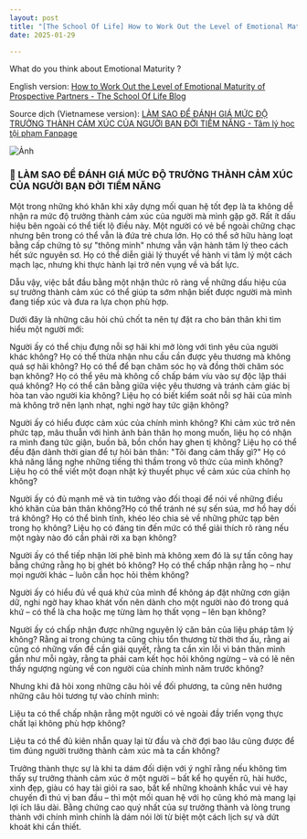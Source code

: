 ```yaml
---
layout: post
title: "[The School Of Life] How to Work Out the Level of Emotional Maturity of Prospective Partners"
date: 2025-01-29

---
```


What do you think about Emotional Maturity ?

English version: [How to Work Out the Level of Emotional Maturity of Prospective Partners - The School Of Life Blog](https://www.theschooloflife.com/article/how-to-work-out-the-level-of-emotional-maturity-of-prospective-partners/)

Source dịch (Vietnamese version): [LÀM SAO ĐỂ ĐÁNH GIÁ MỨC ĐỘ TRƯỞNG THÀNH CẢM XÚC CỦA NGƯỜI BẠN ĐỜI TIỀM NĂNG  - Tâm lý học tội phạm Fanpage](https://www.facebook.com/share/p/1C8chkkvLA/)

![Ảnh](https://scontent.fsgn6-2.fna.fbcdn.net/v/t39.30808-6/473715087_591820466816348_4126781170004015117_n.jpg?_nc_cat=108&ccb=1-7&_nc_sid=f727a1&_nc_eui2=AeEqPzRzfuohb6ANIX6eNfFRKlbkgnOffE0qVuSCc598TVStUvRxSte_rYNJSihEv5nlGYrp9XA4G9Uyh6GfEWQa&_nc_ohc=zI9fuWMOrAsQ7kNvgFHs8gN&_nc_oc=Adh-thKzbnIeeZiAl0Znwbxy5H4RKfVnA-eWuBkm7cAexd3svEJ6tKWFmEMJKvl4Jyg&_nc_zt=23&_nc_ht=scontent.fsgn6-2.fna&_nc_gid=A3tHLOnJV9C82TrnH8U24zV&oh=00_AYCXhC7fdUDESnnJ87rD0m970Gdpb9OkarNT0W-scWxf2Q&oe=679FDA52)

### 🌹 LÀM SAO ĐỂ ĐÁNH GIÁ MỨC ĐỘ TRƯỞNG THÀNH CẢM XÚC CỦA NGƯỜI BẠN ĐỜI TIỀM NĂNG

Một trong những khó khăn khi xây dựng mối quan hệ tốt đẹp là ta không dễ nhận ra mức độ trưởng thành cảm xúc của người mà mình gặp gỡ. Rất ít dấu hiệu bên ngoài có thể tiết lộ điều này. Một người có vẻ bề ngoài chững chạc nhưng bên trong có thể vẫn là đứa trẻ chưa lớn. Họ có thể sở hữu hàng loạt bằng cấp chứng tỏ sự "thông minh" nhưng vẫn vận hành tâm lý theo cách hết sức nguyên sơ. Họ có thể diễn giải lý thuyết về hành vi tâm lý một cách mạch lạc, nhưng khi thực hành lại trở nên vụng về và bất lực.

Dẫu vậy, việc bắt đầu bằng một nhận thức rõ ràng về những dấu hiệu của sự trưởng thành cảm xúc có thể giúp ta sớm nhận biết được người mà mình đang tiếp xúc và đưa ra lựa chọn phù hợp.

Dưới đây là những câu hỏi chủ chốt ta nên tự đặt ra cho bản thân khi tìm hiểu một người mới:

Người ấy có thể chịu đựng nỗi sợ hãi khi mở lòng với tình yêu của người khác không? Họ có thể thừa nhận nhu cầu cần được yêu thương mà không quá sợ hãi không? Họ có thể để bạn chăm sóc họ và đồng thời chăm sóc bạn không? Họ có thể yêu mà không cố chấp bám víu vào sự độc lập thái quá không? Họ có thể cân bằng giữa việc yêu thương và tránh cảm giác bị hòa tan vào người kia không? Liệu họ có biết kiểm soát nỗi sợ hãi của mình mà không trở nên lạnh nhạt, nghi ngờ hay tức giận không?

Người ấy có hiểu được cảm xúc của chính mình không? Khi cảm xúc trở nên phức tạp, mâu thuẫn với hình ảnh bản thân họ mong muốn, liệu họ có nhận ra mình đang tức giận, buồn bã, bồn chồn hay ghen tị không? Liệu họ có thể đều đặn dành thời gian để tự hỏi bản thân: "Tôi đang cảm thấy gì?" Họ có khả năng lắng nghe những tiếng thì thầm trong vô thức của mình không? Liệu họ có thể viết một đoạn nhật ký thuyết phục về cảm xúc của chính họ không?

Người ấy có đủ mạnh mẽ và tin tưởng vào đối thoại để nói về những điều khó khăn của bản thân không?Họ có thể tránh né sự sến súa, mơ hồ hay dối trá không? Họ có thể bình tĩnh, khéo léo chia sẻ về những phức tạp bên trong họ không? Liệu họ có đáng tin đến mức có thể giải thích rõ ràng nếu một ngày nào đó cần phải rời xa bạn không?

Người ấy có thể tiếp nhận lời phê bình mà không xem đó là sự tấn công hay bằng chứng rằng họ bị ghét bỏ không? Họ có thể chấp nhận rằng họ – như mọi người khác – luôn cần học hỏi thêm không?

Người ấy có hiểu đủ về quá khứ của mình để không áp đặt những cơn giận dữ, nghi ngờ hay khao khát vốn nên dành cho một người nào đó trong quá khứ – có thể là cha hoặc mẹ từng làm họ thất vọng – lên bạn không?

Người ấy có chấp nhận được những nguyên lý căn bản của liệu pháp tâm lý không? Rằng ai trong chúng ta cũng chịu tổn thương từ thời thơ ấu, rằng ai cũng có những vấn đề cần giải quyết, rằng ta cần xin lỗi vì bản thân mình gần như mỗi ngày, rằng ta phải cam kết học hỏi không ngừng – và có lẽ nên thấy ngượng ngùng về con người của chính mình năm trước không?

Nhưng khi đã hỏi xong những câu hỏi về đối phương, ta cũng nên hướng những câu hỏi tương tự vào chính mình:

Liệu ta có thể chấp nhận rằng một người có vẻ ngoài đầy triển vọng thực chất lại không phù hợp không?

Liệu ta có thể đủ kiên nhẫn quay lại từ đầu và chờ đợi bao lâu cũng được để tìm đúng người trưởng thành cảm xúc mà ta cần không?

Trưởng thành thực sự là khi ta dám đối diện với ý nghĩ rằng nếu không tìm thấy sự trưởng thành cảm xúc ở một người – bất kể họ quyến rũ, hài hước, xinh đẹp, giàu có hay tài giỏi ra sao, bất kể những khoảnh khắc vui vẻ hay chuyến đi thú vị ban đầu – thì một mối quan hệ với họ cũng khó mà mang lại lợi ích lâu dài. Bằng chứng cao quý nhất của sự trưởng thành và lòng trung thành với chính mình chính là dám nói lời từ biệt một cách lịch sự và dứt khoát khi cần thiết.